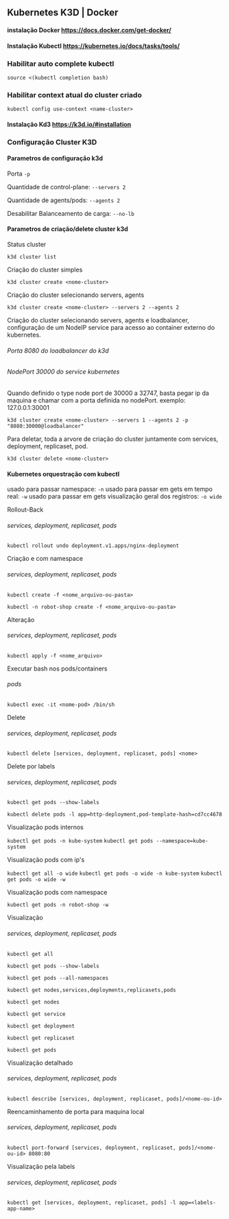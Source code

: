## Kubernetes K3D | Docker

#### instalação Docker https://docs.docker.com/get-docker/

#### Instalação Kubectl https://kubernetes.io/docs/tasks/tools/

### Habilitar auto complete kubectl

`source <(kubectl completion bash)`

### Habilitar context atual do cluster criado

`kubectl config use-context <name-cluster>`

#### Instalação Kd3 https://k3d.io/#installation

### Configuração Cluster K3D

#### Parametros de configuração k3d

Porta `-p`

Quantidade de control-plane: `--servers 2`

Quantidade de agents/pods: `--agents 2`

Desabilitar Balanceamento de carga: `--no-lb`

#### Parametros de criação/delete cluster k3d

Status cluster

`k3d cluster list`

Criação do cluster simples

`k3d cluster create <nome-cluster>`

Criação do cluster selecionando servers, agents

`k3d cluster create <nome-cluster> --servers 2 --agents 2`

Criação do cluster selecionando servers, agents
e loadbalancer, configuração de um NodeIP service
para acesso ao container externo do kubernetes.

###### Porta 8080 do loadbalancer do k3d

###### NodePort 30000 do service kubernetes

Quando definido o type node port de 30000 a 32747,
basta pegar ip da maquina e chamar com a porta
definida no nodePort.
exemplo: 127.0.0.1:30001

`k3d cluster create <nome-cluster> --servers 1 --agents 2 -p "8080:30000@loadbalancer"`

Para deletar, toda a arvore de criação do cluster juntamente com
services, deployment, replicaset, pod.

`k3d cluster delete <nome-cluster>`

#### Kubernetes orquestração com kubectl

usado para passar namespace: `-n`
usado para passar em gets em tempo real: `-w`
usado para passar em gets visualização geral dos registros: `-o wide`

Rollout-Back

###### services, deployment, replicaset, pods

`kubectl rollout undo deployment.v1.apps/nginx-deployment`

Criação e com namespace

###### services, deployment, replicaset, pods

`kubectl create -f <nome_arquivo-ou-pasta>`

`kubectl -n robot-shop create -f <nome_arquivo-ou-pasta>`

Alteração

###### services, deployment, replicaset, pods

`kubectl apply -f <nome_arquivo>`

Executar bash nos pods/containers

###### pods

`kubectl exec -it <nome-pod> /bin/sh`

Delete

###### services, deployment, replicaset, pods

`kubectl delete [services, deployment, replicaset, pods] <nome>`

Delete por labels

###### services, deployment, replicaset, pods

`kubectl get pods --show-labels`

`kubectl delete pods -l app=http-deployment,pod-template-hash=cd7cc4678`

Visualização pods internos

`kubectl get pods -n kube-system`
`kubectl get pods --namespace=kube-system`

Visualização pods com ip's

`kubectl get all -o wide`
`kubectl get pods -o wide -n kube-system`
`kubectl get pods -o wide -w`

Visualização pods com namespace

`kubectl get pods -n robot-shop -w`

Visualização

###### services, deployment, replicaset, pods

`kubectl get all`

`kubectl get pods --show-labels`

`kubectl get pods --all-namespaces`

`kubectl get nodes,services,deployments,replicasets,pods`

`kubectl get nodes`

`kubectl get service`

`kubectl get deployment`

`kubectl get replicaset`

`kubectl get pods`

Visualização detalhado

###### services, deployment, replicaset, pods

`kubectl describe [services, deployment, replicaset, pods]/<nome-ou-id>`

Reencaminhamento de porta para maquina local

###### services, deployment, replicaset, pods

`kubectl port-forward [services, deployment, replicaset, pods]/<nome-ou-id> 8080:80`

Visualização pela labels

###### services, deployment, replicaset, pods

`kubectl get [services, deployment, replicaset, pods] -l app=<labels-app-name>`
